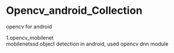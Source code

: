 # Opencv_android_Collection
opencv for android

1.opencv_mobilenet<br>
mobilenetssd object detection in android, used opencv dnn module
